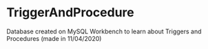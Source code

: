 # TriggerAndProcedure
Database created on MySQL Workbench to learn about Triggers and Procedures (made in 11/04/2020)
